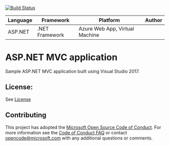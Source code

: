 [![Build Status](https://dev.azure.com/GionaSimeoni/M.E.M.E/_apis/build/status/Dotnet-aspnet-mssqldb?branchName=master)](https://dev.azure.com/GionaSimeoni/M.E.M.E/_build/latest?definitionId=5&branchName=master)

| Language | Framework | Platform | Author |
| -------- | -------- |--------|--------|
| ASP.NET | .NET Framework | Azure Web App, Virtual Machine| |


# ASP.NET MVC application

Sample ASP.NET MVC application built using Visual Studio 2017.

## License:

See [License](#)

## Contributing

This project has adopted the [Microsoft Open Source Code of Conduct](https://opensource.microsoft.com/codeofconduct/). For more information see the [Code of Conduct FAQ](https://opensource.microsoft.com/codeofconduct/faq/) or contact [opencode@microsoft.com](mailto:opencode@microsoft.com) with any additional questions or comments.

